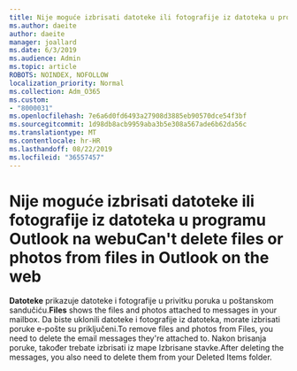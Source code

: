 ```yaml
---
title: Nije moguće izbrisati datoteke ili fotografije iz datoteka u programu Outlook na webu
ms.author: daeite
author: daeite
manager: joallard
ms.date: 6/3/2019
ms.audience: Admin
ms.topic: article
ROBOTS: NOINDEX, NOFOLLOW
localization_priority: Normal
ms.collection: Adm_O365
ms.custom:
- "8000031"
ms.openlocfilehash: 7e6a6d0fd6493a27908d3885eb90570dce54f3bf
ms.sourcegitcommit: 1d98db8acb9959aba3b5e308a567ade6b62da56c
ms.translationtype: MT
ms.contentlocale: hr-HR
ms.lasthandoff: 08/22/2019
ms.locfileid: "36557457"
---
```

# <a name="cant-delete-files-or-photos-from-files-in-outlook-on-the-web"></a><span data-ttu-id="5854f-102">Nije moguće izbrisati datoteke ili fotografije iz datoteka u programu Outlook na webu</span><span class="sxs-lookup"><span data-stu-id="5854f-102">Can't delete files or photos from files in Outlook on the web</span></span>

<span data-ttu-id="5854f-103">**Datoteke** prikazuje datoteke i fotografije u privitku poruka u poštanskom sandučiću.</span><span class="sxs-lookup"><span data-stu-id="5854f-103">**Files** shows the files and photos attached to messages in your mailbox.</span></span> <span data-ttu-id="5854f-104">Da biste uklonili datoteke i fotografije iz datoteka, morate izbrisati poruke e-pošte su priključeni.</span><span class="sxs-lookup"><span data-stu-id="5854f-104">To remove files and photos from Files, you need to delete the email messages they're attached to.</span></span> <span data-ttu-id="5854f-105">Nakon brisanja poruke, također trebate izbrisati iz mape Izbrisane stavke.</span><span class="sxs-lookup"><span data-stu-id="5854f-105">After deleting the messages, you also need to delete them from your Deleted Items folder.</span></span>